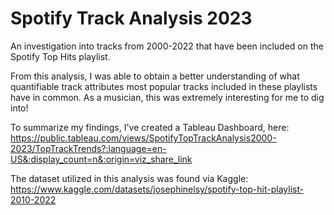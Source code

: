 # Spotify Track Analysis 2023
 An investigation into tracks from 2000-2022 that have been included on the Spotify Top Hits playlist.

 From this analysis, I was able to obtain a better understanding of what quantifiable track attributes most popular tracks included in these playlists have in common. As a musician, this was extremely interesting for me to dig into!

 To summarize my findings, I've created a Tableau Dashboard, here: https://public.tableau.com/views/SpotifyTopTrackAnalysis2000-2023/TopTrackTrends?:language=en-US&:display_count=n&:origin=viz_share_link

 The dataset utilized in this analysis was found via Kaggle: https://www.kaggle.com/datasets/josephinelsy/spotify-top-hit-playlist-2010-2022
